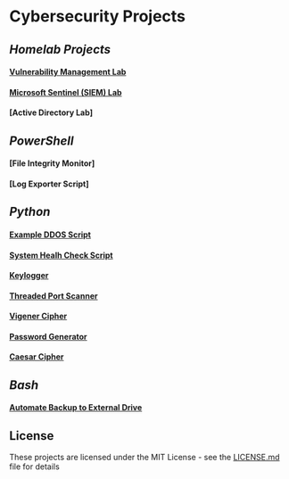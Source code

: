 # **Cybersecurity Projects**

## *Homelab Projects*

#### [Vulnerability Management Lab](https://github.com/DaveRoppo/Cyber-Security/tree/main/Labs/Vulnerability%20Management%20Lab)

#### [Microsoft Sentinel (SIEM) Lab](https://github.com/DaveRoppo/Cyber-Security/tree/main/Labs/Microsoft%20Sentinel%20(SIEM)%20Lab)

#### [Active Directory Lab]

## *PowerShell*

#### [File Integrity Monitor]

#### [Log Exporter Script]

## *Python*

#### [Example DDOS Script](https://github.com/DaveRoppo/Cyber-Security/tree/main/Example%20DDOS)

#### [System Healh Check Script](https://github.com/DaveRoppo/Cyber-Security/tree/main/Python/System%20Health%20Check)

#### [Keylogger](https://github.com/DaveRoppo/Cyber-Security/tree/main/Python/Keylogger)

#### [Threaded Port Scanner](https://github.com/DaveRoppo/Cyber-Security/tree/main/Python/Threaded%20Port%20Scanner)

#### [Vigener Cipher](https://github.com/DaveRoppo/Cyber-Security/tree/main/Python/Vigenere%20Cipher)

#### [Password Generator](https://github.com/DaveRoppo/Cyber-Security/tree/main/Python/Password%20Generator)

#### [Caesar Cipher](https://github.com/DaveRoppo/Cyber-Security/tree/main/Python/Caesar%20Cipher)

## *Bash*

#### [Automate Backup to External Drive](https://github.com/DaveRoppo/Cyber-Security/tree/main/Bash/Automating%20Backup%20to%20an%20External%20Drive)

## License
These projects are licensed under the MIT License - see the [LICENSE.md](https://github.com/DaveRoppo/Cyber-Security/blob/main/LICENSE) file for details

